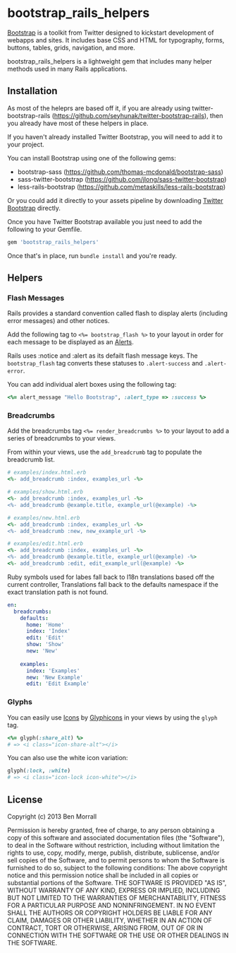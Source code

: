 bootstrap_rails_helpers
=======================

[Bootstrap](http://twitter.github.com/bootstrap/) is a toolkit from Twitter designed to kickstart development of webapps and sites. It includes base CSS and HTML for typography, forms, buttons, tables, grids, navigation, and more.

bootstrap_rails_helpers is a lightweight gem that includes many helper methods used in many Rails applications.

Installation
------------

As most of the heleprs are based off it, if you are already using twitter-bootstrap-rails (https://github.com/seyhunak/twitter-bootstrap-rails), then you already have most of these helpers in place.

If you haven't already installed Twitter Bootstrap, you will need to add it to your project.

You can install Bootstrap using one of the following gems:

- bootstrap-sass (https://github.com/thomas-mcdonald/bootstrap-sass)
- sass-twitter-bootstrap (https://github.com/jlong/sass-twitter-bootstrap)
- less-rails-bootstrap (https://github.com/metaskills/less-rails-bootstrap)

Or you could add it directly to your assets pipeline by downloading [Twitter Bootstrap](http://twitter.github.com/bootstrap/) directly.

Once you have Twitter Bootstrap available you just need to add the following to your Gemfile.

```ruby
gem 'bootstrap_rails_helpers'
```

Once that's in place, run `bundle install` and you're ready.

Helpers
-------

### Flash Messages

Rails provides a standard convention called flash to display alerts (including error messages) and other notices.

Add the following tag to `<%= bootstrap_flash %>` to your layout in order for each message to be displayed as an [Alerts](http://twitter.github.com/bootstrap/components.html#alerts).

Rails uses :notice and :alert as its defailt flash message keys. The `bootstrap_flash` tag converts these statuses to `.alert-success` and `.alert-error`.

You can add individual alert boxes using the following tag:

```ruby
<%= alert_message "Hello Bootstrap", :alert_type => :success %>
```

### Breadcrumbs

Add the breadcrumbs tag `<%= render_breadcrumbs %>` to your layout to add a series of breadcrumbs to your views.

From within your views, use the `add_breadcrumb` tag to populate the breadcrumb list.

```ruby
# examples/index.html.erb
<%- add_breadcrumb :index, examples_url -%>
```

```ruby
# examples/show.html.erb
<%- add_breadcrumb :index, examples_url -%>
<%- add_breadcrumb @example.title, example_url(@example) -%>
```

```ruby
# examples/new.html.erb
<%- add_breadcrumb :index, examples_url -%>
<%- add_breadcrumb :new, new_example_url -%>
```

```ruby
# examples/edit.html.erb
<%- add_breadcrumb :index, examples_url -%>
<%- add_breadcrumb @example.title, example_url(@example) -%>
<%- add_breadcrumb :edit, edit_example_url(@example) -%>
```

Ruby symbols used for labes fall back to I18n translations based off the current controller, Translations fall back to the defaults namespace if the exact translation path is not found.

```yml
en:
  breadcrumbs:
    defaults:
      home: 'Home'
      index: 'Index'
      edit: 'Edit'
      show: 'Show'
      new: 'New'
      
    examples:
      index: 'Examples'
      new: 'New Example'
      edit: 'Edit Example'
```

### Glyphs

You can easily use [Icons](http://twitter.github.com/bootstrap/base-css.html#icons) by [Glyphicons](http://glyphicons.com/) in your views by using the `glyph` tag.

```ruby
<%= glyph(:share_alt) %>
# => <i class="icon-share-alt"></i>
```
You can also use the white icon variation:

```ruby
glyph(:lock, :white)
# => <i class="icon-lock icon-white"></i>
```

License
-------

Copyright (c) 2013 Ben Morrall

Permission is hereby granted, free of charge, to any person obtaining a copy of this software and associated documentation files (the "Software"), to deal in the Software without restriction, including without limitation the rights to use, copy, modify, merge, publish, distribute, sublicense, and/or sell copies of the Software, and to permit persons to whom the Software is furnished to do so, subject to the following conditions: The above copyright notice and this permission notice shall be included in all copies or substantial portions of the Software. THE SOFTWARE IS PROVIDED "AS IS", WITHOUT WARRANTY OF ANY KIND, EXPRESS OR IMPLIED, INCLUDING BUT NOT LIMITED TO THE WARRANTIES OF MERCHANTABILITY, FITNESS FOR A PARTICULAR PURPOSE AND NONINFRINGEMENT. IN NO EVENT SHALL THE AUTHORS OR COPYRIGHT HOLDERS BE LIABLE FOR ANY CLAIM, DAMAGES OR OTHER LIABILITY, WHETHER IN AN ACTION OF CONTRACT, TORT OR OTHERWISE, ARISING FROM, OUT OF OR IN CONNECTION WITH THE SOFTWARE OR THE USE OR OTHER DEALINGS IN THE SOFTWARE.
